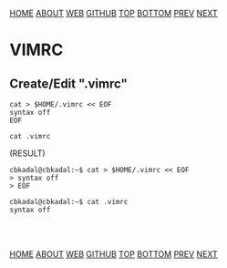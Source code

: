 ---
---

[HOME](index.md)
[ABOUT](README.md)
[WEB](https://osp4diss.vlsm.org/)
[GITHUB](/https://github.com/os2xx/osp4diss)
[TOP](#)
[BOTTOM](#endofpage)
[PREV](osp-106.md)
[NEXT](osp-108.md)


# VIMRC

## Create/Edit  "**.vimrc**"

```
cat > $HOME/.vimrc << EOF
syntax off
EOF

cat .vimrc

```

(RESULT)
```
cbkadal@cbkadal:~$ cat > $HOME/.vimrc << EOF
> syntax off
> EOF

cbkadal@cbkadal:~$ cat .vimrc
syntax off

```

<br id="endofpage"><br>

[HOME](index.md)
[ABOUT](README.md)
[WEB](https://osp4diss.vlsm.org/)
[GITHUB](/https://github.com/os2xx/osp4diss)
[TOP](#)
[BOTTOM](#endofpage)
[PREV](osp-106.md)
[NEXT](osp-108.md)
<br>

